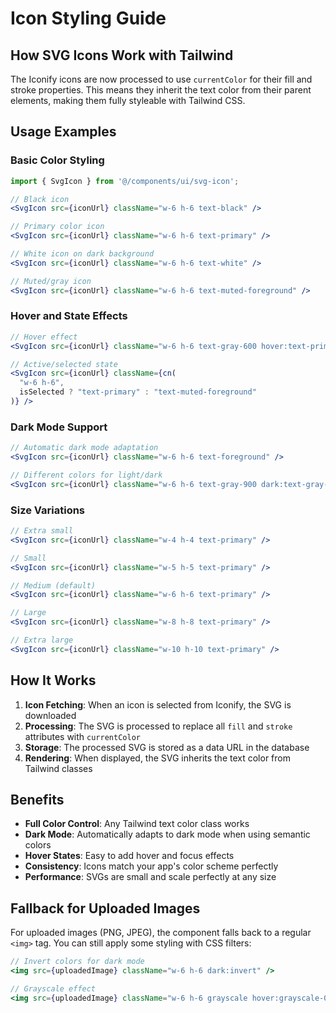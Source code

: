 # Icon Styling Guide

## How SVG Icons Work with Tailwind

The Iconify icons are now processed to use `currentColor` for their fill and stroke properties. This means they inherit the text color from their parent elements, making them fully styleable with Tailwind CSS.

## Usage Examples

### Basic Color Styling

```jsx
import { SvgIcon } from '@/components/ui/svg-icon';

// Black icon
<SvgIcon src={iconUrl} className="w-6 h-6 text-black" />

// Primary color icon
<SvgIcon src={iconUrl} className="w-6 h-6 text-primary" />

// White icon on dark background
<SvgIcon src={iconUrl} className="w-6 h-6 text-white" />

// Muted/gray icon
<SvgIcon src={iconUrl} className="w-6 h-6 text-muted-foreground" />
```

### Hover and State Effects

```jsx
// Hover effect
<SvgIcon src={iconUrl} className="w-6 h-6 text-gray-600 hover:text-primary transition-colors" />

// Active/selected state
<SvgIcon src={iconUrl} className={cn(
  "w-6 h-6",
  isSelected ? "text-primary" : "text-muted-foreground"
)} />
```

### Dark Mode Support

```jsx
// Automatic dark mode adaptation
<SvgIcon src={iconUrl} className="w-6 h-6 text-foreground" />

// Different colors for light/dark
<SvgIcon src={iconUrl} className="w-6 h-6 text-gray-900 dark:text-gray-100" />
```

### Size Variations

```jsx
// Extra small
<SvgIcon src={iconUrl} className="w-4 h-4 text-primary" />

// Small
<SvgIcon src={iconUrl} className="w-5 h-5 text-primary" />

// Medium (default)
<SvgIcon src={iconUrl} className="w-6 h-6 text-primary" />

// Large
<SvgIcon src={iconUrl} className="w-8 h-8 text-primary" />

// Extra large
<SvgIcon src={iconUrl} className="w-10 h-10 text-primary" />
```

## How It Works

1. **Icon Fetching**: When an icon is selected from Iconify, the SVG is downloaded
2. **Processing**: The SVG is processed to replace all `fill` and `stroke` attributes with `currentColor`
3. **Storage**: The processed SVG is stored as a data URL in the database
4. **Rendering**: When displayed, the SVG inherits the text color from Tailwind classes

## Benefits

- **Full Color Control**: Any Tailwind text color class works
- **Dark Mode**: Automatically adapts to dark mode when using semantic colors
- **Hover States**: Easy to add hover and focus effects
- **Consistency**: Icons match your app's color scheme perfectly
- **Performance**: SVGs are small and scale perfectly at any size

## Fallback for Uploaded Images

For uploaded images (PNG, JPEG), the component falls back to a regular `<img>` tag. You can still apply some styling with CSS filters:

```jsx
// Invert colors for dark mode
<img src={uploadedImage} className="w-6 h-6 dark:invert" />

// Grayscale effect
<img src={uploadedImage} className="w-6 h-6 grayscale hover:grayscale-0" />
```